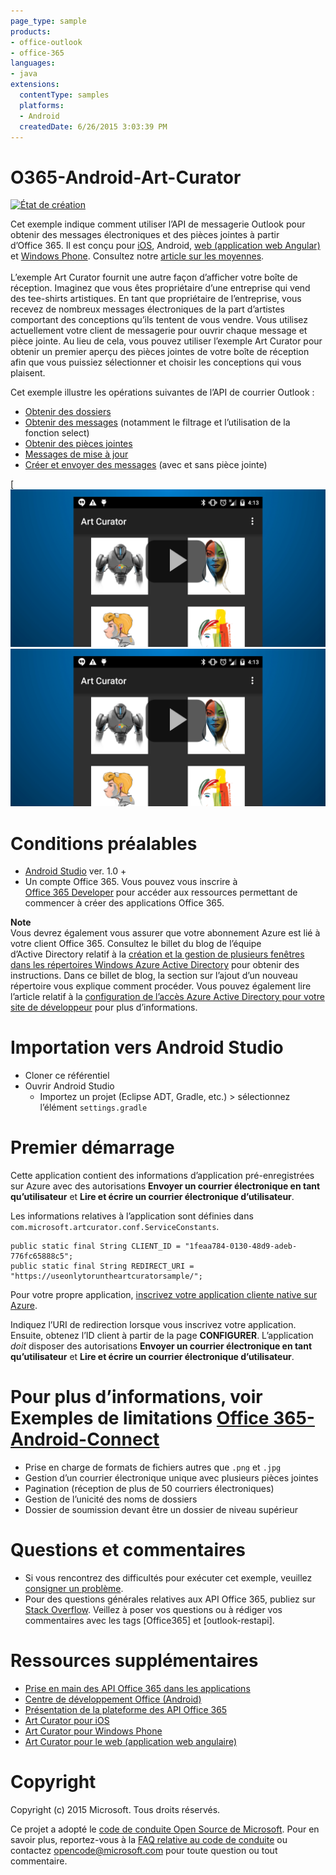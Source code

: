 ```yaml
---
page_type: sample
products:
- office-outlook
- office-365
languages:
- java
extensions:
  contentType: samples
  platforms:
  - Android
  createdDate: 6/26/2015 3:03:39 PM
---
```

# O365-Android-Art-Curator
[![État de création](https://travis-ci.org/OfficeDev/O365-Android-ArtCurator.svg?branch=master)](https://travis-ci.org/OfficeDev/O365-Android-ArtCurator)


Cet exemple indique comment utiliser l’API de messagerie Outlook pour obtenir des messages électroniques et des pièces jointes à partir d’Office 365. Il est conçu pour [iOS](https://github.com/OfficeDev/O365-iOS-ArtCurator), Android, [web (application web Angular)](https://github.com/OfficeDev/O365-Angular-ArtCurator) et [Windows Phone](https://github.com/OfficeDev/O365-WinPhone-ArtCurator). Consultez notre [article sur les moyennes](https://medium.com/@iambmelt/14296d0a25be).
<br />
<br />
L’exemple Art Curator fournit une autre façon d’afficher votre boîte de réception. Imaginez que vous êtes propriétaire d’une entreprise qui vend des tee-shirts artistiques. En tant que propriétaire de l’entreprise, vous recevez de nombreux messages électroniques de la part d’artistes comportant des conceptions qu’ils tentent de vous vendre. Vous utilisez actuellement votre client de messagerie pour ouvrir chaque message et pièce jointe. Au lieu de cela, vous pouvez utiliser l’exemple Art Curator pour obtenir un premier aperçu des pièces jointes de votre boîte de réception afin que vous puissiez sélectionner et choisir les conceptions qui vous plaisent. 

Cet exemple illustre les opérations suivantes de l’API de courrier Outlook :
* [Obtenir des dossiers](https://msdn.microsoft.com/office/office365/APi/mail-rest-operations#GetFolders)
* [Obtenir des messages](https://msdn.microsoft.com/office/office365/APi/mail-rest-operations#Getmessages) (notamment le filtrage et l’utilisation de la fonction select)
* [Obtenir des pièces jointes](https://msdn.microsoft.com/office/office365/APi/mail-rest-operations#GetAttachments)
* [Messages de mise à jour](https://msdn.microsoft.com/office/office365/APi/mail-rest-operations#Updatemessages)
* [Créer et envoyer des messages](https://msdn.microsoft.com/office/office365/APi/mail-rest-operations#Sendmessages) (avec et sans pièce jointe) 

[![Android Art Curator Office 365](/readme-images/artcurator_android.png)![Cliquez ici pour voir l’exemple en action](/readme-images/artcurator_android.png)

Conditions préalables
==
* [Android Studio](https://developer.android.com/sdk/index.html) ver. 1.0 +
* Un compte Office 365. Vous pouvez vous inscrire à [Office 365 Developer](https://msdn.microsoft.com/en-us/library/office/fp179924.aspx) pour accéder aux ressources permettant de commencer à créer des applications Office 365.

**Note**<br/>
Vous devrez également vous assurer que votre abonnement Azure est lié à votre client Office 365. Consultez le billet du blog de l’équipe d’Active Directory relatif à la [création et la gestion de plusieurs fenêtres dans les répertoires Windows Azure Active Directory](http://blogs.technet.com/b/ad/archive/2013/11/08/creating-and-managing-multiple-windows-azure-active-directories.aspx) pour obtenir des instructions. Dans ce billet de blog, la section sur l’ajout d’un nouveau répertoire vous explique comment procéder. Vous pouvez également lire l’article relatif à la [configuration de l’accès Azure Active Directory pour votre site de développeur](https://msdn.microsoft.com/office/office365/howto/setup-development-environment#bk_CreateAzureSubscription) pour plus d’informations.

Importation vers Android Studio
==
* Cloner ce référentiel
* Ouvrir Android Studio
  * Importez un projet (Eclipse ADT, Gradle, etc.) > sélectionnez l’élément ```settings.gradle```

Premier démarrage
==
Cette application contient des informations d’application pré-enregistrées sur Azure avec des autorisations **Envoyer un courrier électronique en tant qu’utilisateur** et **Lire et écrire un courrier électronique d’utilisateur**.

Les informations relatives à l’application sont définies dans ```com.microsoft.artcurator.conf.ServiceConstants```.
    
    public static final String CLIENT_ID = "1feaa784-0130-48d9-adeb-776fc65888c5";
    public static final String REDIRECT_URI = "https://useonlytoruntheartcuratorsample/";
        
Pour votre propre application, [inscrivez votre application cliente native sur Azure](https://msdn.microsoft.com/library/azure/dn132599.aspx#BKMK_Adding). 

Indiquez l’URI de redirection lorsque vous inscrivez votre application.
Ensuite, obtenez l’ID client à partir de la page **CONFIGURER**. L’application *doit* disposer des autorisations **Envoyer un courrier électronique en tant qu’utilisateur** et **Lire et écrire un courrier électronique d’utilisateur**.

Pour plus d’informations, voir Exemples de limitations [Office 365-Android-Connect](https://github.com/OfficeDev/O365-Android-Connect)
==
* Prise en charge de formats de fichiers autres que ```.png``` et ```.jpg```
* Gestion d’un courrier électronique unique avec plusieurs pièces jointes
* Pagination (réception de plus de 50 courriers électroniques)
* Gestion de l’unicité des noms de dossiers
* Dossier de soumission devant être un dossier de niveau supérieur

Questions et commentaires
==
* Si vous rencontrez des difficultés pour exécuter cet exemple, veuillez [consigner un problème](https://github.com/OfficeDev/O365-Android-ArtCurator/issues).
* Pour des questions générales relatives aux API Office 365, publiez sur [Stack Overflow](http://stackoverflow.com/). Veillez à poser vos questions ou à rédiger vos commentaires avec les tags \[Office365] et \[outlook-restapi].

Ressources supplémentaires
==
* [Prise en main des API Office 365 dans les applications](https://msdn.microsoft.com/en-us/office/office365/howto/getting-started-Office-365-APIs)
* [Centre de développement Office (Android)](http://dev.office.com/Android)
* [Présentation de la plateforme des API Office 365](http://stackoverflow.com/)
* [Art Curator pour iOS](https://github.com/OfficeDev/O365-iOS-ArtCurator)
* [Art Curator pour Windows Phone](https://github.com/OfficeDev/O365-WinPhone-ArtCurator)
* [Art Curator pour le web (application web angulaire)](https://github.com/OfficeDev/O365-Angular-ArtCurator)

Copyright
==
Copyright (c) 2015 Microsoft. Tous droits réservés.


Ce projet a adopté le [code de conduite Open Source de Microsoft](https://opensource.microsoft.com/codeofconduct/). Pour en savoir plus, reportez-vous à la [FAQ relative au code de conduite](https://opensource.microsoft.com/codeofconduct/faq/) ou contactez [opencode@microsoft.com](mailto:opencode@microsoft.com) pour toute question ou tout commentaire.
